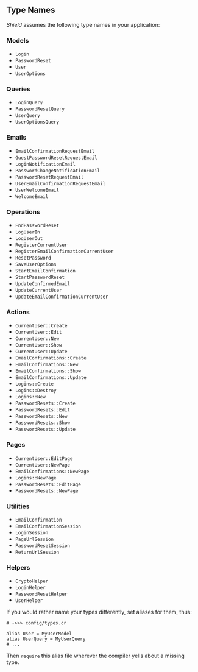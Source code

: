 ## Type Names

*Shield* assumes the following type names in your application:

### Models

- `Login`
- `PasswordReset`
- `User`
- `UserOptions`

### Queries

- `LoginQuery`
- `PasswordResetQuery`
- `UserQuery`
- `UserOptionsQuery`

### Emails

- `EmailConfirmationRequestEmail`
- `GuestPasswordResetRequestEmail`
- `LoginNotificationEmail`
- `PasswordChangeNotificationEmail`
- `PasswordResetRequestEmail`
- `UserEmailConfirmationRequestEmail`
- `UserWelcomeEmail`
- `WelcomeEmail`

### Operations

- `EndPasswordReset`
- `LogUserIn`
- `LogUserOut`
- `RegisterCurrentUser`
- `RegisterEmailConfirmationCurrentUser`
- `ResetPassword`
- `SaveUserOptions`
- `StartEmailConfirmation`
- `StartPasswordReset`
- `UpdateConfirmedEmail`
- `UpdateCurrentUser`
- `UpdateEmailConfirmationCurrentUser`

### Actions

- `CurrentUser::Create`
- `CurrentUser::Edit`
- `CurrentUser::New`
- `CurrentUser::Show`
- `CurrentUser::Update`
- `EmailConfirmations::Create`
- `EmailConfirmations::New`
- `EmailConfirmations::Show`
- `EmailConfirmations::Update`
- `Logins::Create`
- `Logins::Destroy`
- `Logins::New`
- `PasswordResets::Create`
- `PasswordResets::Edit`
- `PasswordResets::New`
- `PasswordResets::Show`
- `PasswordResets::Update`

### Pages

- `CurrentUser::EditPage`
- `CurrentUser::NewPage`
- `EmailConfirmations::NewPage`
- `Logins::NewPage`
- `PasswordResets::EditPage`
- `PasswordResets::NewPage`

### Utilities

- `EmailConfirmation`
- `EmailConfirmationSession`
- `LoginSession`
- `PageUrlSession`
- `PasswordResetSession`
- `ReturnUrlSession`

### Helpers

- `CryptoHelper`
- `LoginHelper`
- `PasswordResetHelper`
- `UserHelper`

If you would rather name your types differently, set aliases for them, thus:

```crystal
# ->>> config/types.cr

alias User = MyUserModel
alias UserQuery = MyUserQuery
# ...
```

Then `require` this alias file wherever the compiler yells about a missing type.
